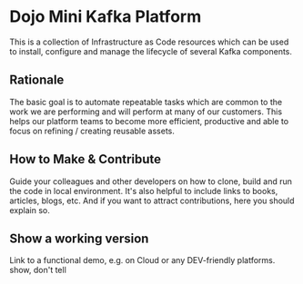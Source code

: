 # Dojo Mini Kafka Platform   

This is a collection of Infrastructure as Code resources which can be used to install, configure and manage the lifecycle of several Kafka components.

## Rationale   

The basic goal is to automate repeatable tasks which are common to the work we are performing and will perform at many of our customers. This helps our platform teams to become more efficient, productive and able to focus on refining / creating reusable assets.

## How to Make & Contribute      
Guide your colleagues and other developers on how to clone, build and run the code in local environment.
It's also helpful to include links to books, articles, blogs, etc.
And if you want to attract contributions, here you should explain so.   

## Show a working version    
Link to a functional demo, e.g. on Cloud or any DEV-friendly platforms.   
show, don't tell  
